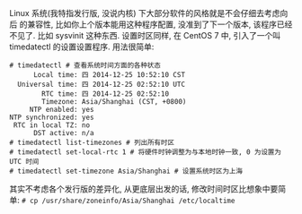 Linux 系统(我特指发行版, 没说内核) 下大部分软件的风格就是不会仔细去考虑向后 的兼容性, 比如你上个版本能用这种程序配置, 没准到了下一个版本, 该程序已经不见了. 比如 sysvinit 这种东西.
设置时区同样, 在 CentOS 7 中, 引入了一个叫 timedatectl 的设置设置程序.
用法很简单:
```
# timedatectl # 查看系统时间方面的各种状态
      Local time: 四 2014-12-25 10:52:10 CST
  Universal time: 四 2014-12-25 02:52:10 UTC
        RTC time: 四 2014-12-25 02:52:10
        Timezone: Asia/Shanghai (CST, +0800)
     NTP enabled: yes
NTP synchronized: yes
 RTC in local TZ: no
      DST active: n/a
# timedatectl list-timezones # 列出所有时区
# timedatectl set-local-rtc 1 # 将硬件时钟调整为与本地时钟一致, 0 为设置为 UTC 时间
# timedatectl set-timezone Asia/Shanghai # 设置系统时区为上海
```
其实不考虑各个发行版的差异化, 从更底层出发的话, 修改时间时区比想象中要简单:
`# cp /usr/share/zoneinfo/Asia/Shanghai /etc/localtime`
